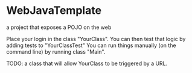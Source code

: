 # WebJavaTemplate
a project that exposes a POJO on the web

Place your login in the class "YourClass".
You can then test that logic by adding tests to "YourClassTest"
You can run things manually (on the command line) by running class "Main".

TODO: a class that will allow YourClass to be triggered by a URL.
